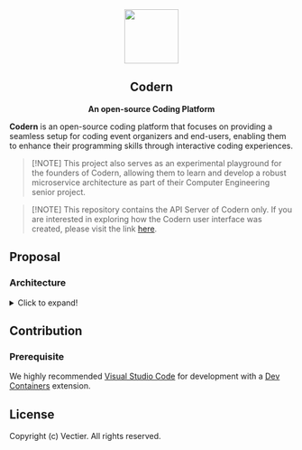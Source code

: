 <div align="center">
    <img src="https://github.com/codern-org/codern/assets/17198802/43ae20dc-74ba-42d3-9a5d-c77dde27217c" width="96" />
    <h2>Codern</h2>
    <p><b>An open-source Coding Platform</b></p>
</div>

**Codern** is an open-source coding platform that focuses on providing a seamless setup for coding event organizers and end-users, enabling them to enhance their programming skills through interactive coding experiences.

> [!NOTE] This project also serves as an experimental playground for the founders of Codern, allowing them to learn and develop a robust microservice architecture as part of their Computer Engineering senior project.

> [!NOTE] This repository contains the API Server of Codern only. If you are interested in exploring how the Codern user interface was created, please visit the link [here](https://github.com/codern-org/ui).

## Proposal

### Architecture

<details><summary>Click to expand!</summary>

#### We don't need Microservice

Behind the scenes, the Codern API server was built using lighting-fast web framework, [Fiber](https://docs.gofiber.io/). Our codebase was designed with a monolithic architecture. Previosuly, we adopted a Microservice architecture for building everything (see [legacy version](https://github.com/codern-org/legacy)), but we eventually made the decision to switch back to a monolith. We found that the Microservice architecture didn't provide us any significant advantages, only introducing development difficulties. As the result, **we opted for the more streamlined monolithic approach.**

#### Clean architecture

This project follows the Clean Architecture principles, ensuring a modular and maintainable codebase. With clear separation of core business logic from external dependencies, it promotes flixibility and scalability. This approach also facilitates easier testing.

_Thanks to Uncle Bob, for the [article](https://blog.cleancoder.com/uncle-bob/2012/08/13/the-clean-architecture.html) of Clean Architecture._

#### Logging & Measurement

This project utilizes [InfluxDB](https://www.influxdata.com/), [Prometheus](https://prometheus.io/), [Grafana](https://grafana.com/) and to achieve a robust log and metric management system. With InfluxDB for time-series storage, Prometheus for monitoring, and Grafana for visualization, we ensure optimal performance and proactive issue detection.

</details>

## Contribution

### Prerequisite

We highly recommended [Visual Studio Code](https://code.visualstudio.com/) for development with a [Dev Containers](https://marketplace.visualstudio.com/items?itemName=ms-vscode-remote.remote-containers) extension.

## License

Copyright (c) Vectier. All rights reserved.
